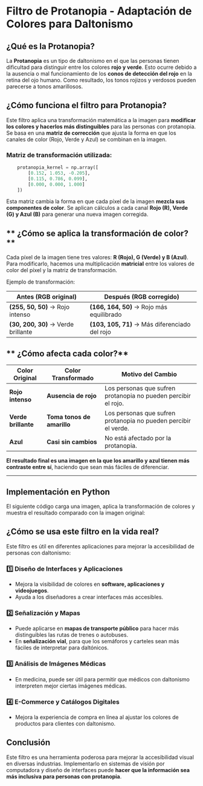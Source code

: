 # Filtro de Protanopia - Adaptación de Colores para Daltonismo

## ¿Qué es la Protanopia?
La **Protanopia** es un tipo de daltonismo en el que las personas tienen dificultad para distinguir entre los colores **rojo y verde**. Esto ocurre debido a la ausencia o mal funcionamiento de los **conos de detección del rojo** en la retina del ojo humano. Como resultado, los tonos rojizos y verdosos pueden parecerse a tonos amarillosos.

## ¿Cómo funciona el filtro para Protanopia?
Este filtro aplica una transformación matemática a la imagen para **modificar los colores y hacerlos más distinguibles** para las personas con protanopia. Se basa en una **matriz de corrección** que ajusta la forma en que los canales de color (Rojo, Verde y Azul) se combinan en la imagen.

### Matriz de transformación utilizada:
```python
    protanopia_kernel = np.array([
        [0.152, 1.053, -0.205],
        [0.115, 0.786, 0.099],
        [0.000, 0.000, 1.000]
    ])
```

Esta matriz cambia la forma en que cada píxel de la imagen **mezcla sus componentes de color**. Se aplican cálculos a cada canal **Rojo (R), Verde (G) y Azul (B)** para generar una nueva imagen corregida.


## ** ¿Cómo se aplica la transformación de color?**
Cada píxel de la imagen tiene tres valores: **R (Rojo), G (Verde) y B (Azul)**.  
Para modificarlo, hacemos una multiplicación **matricial** entre los valores de color del píxel y la matriz de transformación.

Ejemplo de transformación:

| **Antes (RGB original)** | **Después (RGB corregido)** |
|----------------|----------------|
| **(255, 50, 50)**  → Rojo intenso | **(166, 164, 50)** → Rojo más equilibrado |
| **(30, 200, 30)**  → Verde brillante | **(103, 105, 71)** → Más diferenciado del rojo |



## ** ¿Cómo afecta cada color?**

| **Color Original** | **Color Transformado** | **Motivo del Cambio** |
|----------------|----------------|----------------|
| **Rojo intenso** | **Ausencia de rojo** | Los personas que sufren protanopia no pueden percibir el rojo. |
| **Verde brillante** | **Toma tonos de amarillo** | Los personas que sufren protanopia no pueden percibir el verde. |
| **Azul** | **Casi sin cambios** | No está afectado por la protanopia. |

**El resultado final es una imagen en la que los amarillo y azul tienen más contraste entre sí**, haciendo que sean más fáciles de diferenciar.

---

## Implementación en Python
El siguiente código carga una imagen, aplica la transformación de colores y muestra el resultado comparado con la imagen original:

## ¿Cómo se usa este filtro en la vida real?
Este filtro es útil en diferentes aplicaciones para mejorar la accesibilidad de personas con daltonismo:

### 1️⃣ **Diseño de Interfaces y Aplicaciones**
- Mejora la visibilidad de colores en **software, aplicaciones y videojuegos**.
- Ayuda a los diseñadores a crear interfaces más accesibles.

### 2️⃣ **Señalización y Mapas**
- Puede aplicarse en **mapas de transporte público** para hacer más distinguibles las rutas de trenes o autobuses.
- En **señalización vial**, para que los semáforos y carteles sean más fáciles de interpretar para daltónicos.

### 3️⃣ **Análisis de Imágenes Médicas**
- En medicina, puede ser útil para permitir que médicos con daltonismo interpreten mejor ciertas imágenes médicas.

### 4️⃣ **E-Commerce y Catálogos Digitales**
- Mejora la experiencia de compra en línea al ajustar los colores de productos para clientes con daltonismo.

## Conclusión
Este filtro es una herramienta poderosa para mejorar la accesibilidad visual en diversas industrias. Implementarlo en sistemas de visión por computadora y diseño de interfaces puede **hacer que la información sea más inclusiva para personas con protanopia**.

